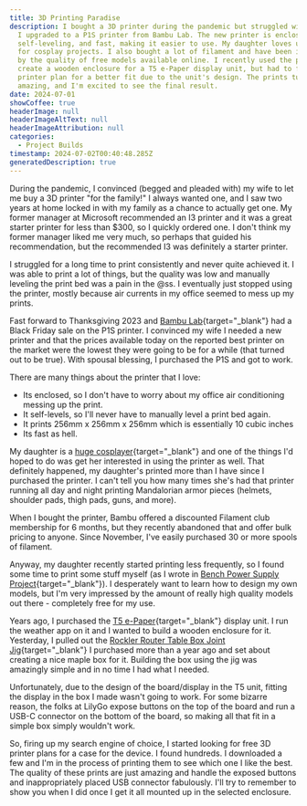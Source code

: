 ```yaml
---
title: 3D Printing Paradise
description: I bought a 3D printer during the pandemic but struggled with it, so
  I upgraded to a P1S printer from Bambu Lab. The new printer is enclosed,
  self-leveling, and fast, making it easier to use. My daughter loves using it
  for cosplay projects. I also bought a lot of filament and have been impressed
  by the quality of free models available online. I recently used the printer to
  create a wooden enclosure for a T5 e-Paper display unit, but had to find a 3D
  printer plan for a better fit due to the unit's design. The prints turned out
  amazing, and I'm excited to see the final result.
date: 2024-07-01
showCoffee: true
headerImage: null
headerImageAltText: null
headerImageAttribution: null
categories:
  - Project Builds
timestamp: 2024-07-02T00:40:48.285Z
generatedDescription: true
---
```


During the pandemic, I convinced (begged and pleaded with) my wife to let me buy a 3D printer "for the family!"  I always wanted one, and I saw two years at home locked in with my family as a chance to actually get one. My former manager at Microsoft recommended an I3 printer and it was a great starter printer for less than $300, so I quickly ordered one. I don't think my former manager liked me very much, so perhaps that guided his recommendation, but the recommended I3 was definitely a starter printer. 

I struggled for a long time to print consistently and never quite achieved it. I was able to print a lot of things, but the quality was low and manually leveling the print bed was a pain in the @ss. I eventually just stopped using the printer, mostly because air currents in my office seemed to mess up my prints.

Fast forward to Thanksgiving 2023 and [Bambu Lab](https://bambulab.com/en-us/p1){target="_blank"} had a Black Friday sale on the P1S printer. I convinced my wife I needed a new printer and that the prices available today on the reported best printer on the market were the lowest they were going to be for a while (that turned out to be true). With spousal blessing, I purchased the P1S and got to work.

There are many things about the printer that I love:

+ Its enclosed, so I don't have to worry about my office air conditioning messing up the print.
+ It self-levels, so I'll never have to manually level a print bed again.
+ It prints 256mm x 256mm x 256mm which is essentially 10 cubic inches
+ Its fast as hell.

My daughter is a [huge cosplayer](https://cosplayerworkshop.com/){target="_blank"} and one of the things I'd hoped to do was get her interested in using the printer as well. That definitely happened, my daughter's printed more than I have since I purchased the printer. I can't tell you how many times she's had that printer running all day and night printing Mandalorian armor pieces (helmets, shoulder pads, thigh pads, guns, and more). 

When I bought the printer, Bambu offered a discounted Filament club membership for 6 months, but they recently abandoned that and offer bulk pricing to anyone. Since November, I've easily purchased 30 or more spools of filament. 

Anyway, my daughter recently started printing less frequently, so I found some time to print some stuff myself (as I wrote in [Bench Power Supply Project](/posts/2024/bench-power-supply/){target="_blank"}). I desperately want to learn how to design my own models, but I'm very impressed by the amount of really high quality models out there - completely free for my use.

Years ago, I purchased the [T5 e-Paper](https://lilygo.cc/products/t5-4-7-inch-e-paper-v2-3){target="_blank"} display unit. I run the weather app on it and I wanted to build a wooden enclosure for it. Yesterday, I pulled out the [Rockler Router Table Box Joint Jig](https://rockler.com/router-table-box-joint-jig){target="_blank"} I purchased more than a year ago and set about creating a nice maple box for it. Building the box using the jig was amazingly simple and in no time I had what I needed. 

Unfortunately, due to the design of the board/display in the T5 unit, fitting the display in the box I made wasn't going to work. For some bizarre reason, the folks at LilyGo expose buttons on the top of the board and run a USB-C connector on the bottom of the board, so making all that fit in a simple box simply wouldn't work.

So, firing up my search engine of choice, I started looking for free 3D printer plans for a case for the device. I found hundreds. I downloaded a few and I'm in the process of printing them to see which one I like the best. The quality of these prints are just amazing and handle the exposed buttons and inappropriately placed USB connector fabulously. I'll try to remember to show you when I did once I get it all mounted up in the selected enclosure.

